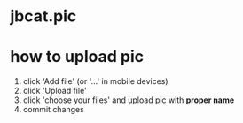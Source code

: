 # jbcat.pic

# how to upload pic
1. click 'Add file' (or '...' in mobile devices)
1. click 'Upload file'
1. click 'choose your files' and upload pic with **proper name**
1. commit changes
